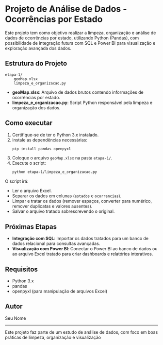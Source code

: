 # Projeto de Análise de Dados - Ocorrências por Estado

Este projeto tem como objetivo realizar a limpeza, organização e análise de dados de ocorrências por estado, utilizando Python (Pandas), com possibilidade de integração futura com SQL e Power BI para visualização e exploração avançada dos dados.

## Estrutura do Projeto

```
etapa-1/
    geoMap.xlsx
    limpeza_e_organizacao.py
```

- **geoMap.xlsx**: Arquivo de dados brutos contendo informações de ocorrências por estado.
- **limpeza_e_organizacao.py**: Script Python responsável pela limpeza e organização dos dados.

## Como executar

1. Certifique-se de ter o Python 3.x instalado.
2. Instale as dependências necessárias:
    ```sh
    pip install pandas openpyxl
    ```
3. Coloque o arquivo `geoMap.xlsx` na pasta `etapa-1/`.
4. Execute o script:
    ```sh
    python etapa-1/limpeza_e_organizacao.py
    ```

O script irá:
- Ler o arquivo Excel.
- Separar os dados em colunas (`estados` e `ocorrencias`).
- Limpar e tratar os dados (remover espaços, converter para numérico, remover duplicatas e valores ausentes).
- Salvar o arquivo tratado sobrescrevendo o original.

## Próximas Etapas

- **Integração com SQL**: Importar os dados tratados para um banco de dados relacional para consultas avançadas.
- **Visualização com Power BI**: Conectar o Power BI ao banco de dados ou ao arquivo Excel tratado para criar dashboards e relatórios interativos.

## Requisitos

- Python 3.x
- pandas
- openpyxl (para manipulação de arquivos Excel)

## Autor

Seu Nome

---

Este projeto faz parte de um estudo de análise de dados, com foco em boas práticas de limpeza, organização e visualização

